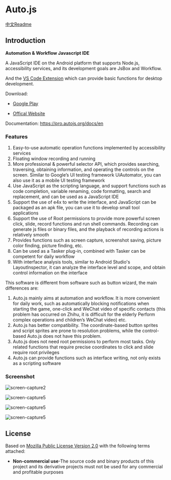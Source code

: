 # Auto.js

[中文Readme](https://github.com/hyb1996/Auto.js/blob/master/Readme-cn.md)

## Introduction

**Automation & Workflow Javascript IDE**

A JavaScript IDE on the Android platform that supports Node.js, accessibility services, and its development goals are JsBox and Workflow.

And the [VS Code Extension](https://marketplace.visualstudio.com/items?itemName=hyb1996.auto-js-pro-ext) which can provide basic functions for desktop development.

Download: 
* [Google Play](https://play.google.com/store/apps/details?id=org.autojs.autojspro)

* [Offical Website](https://pro.autojs.org)

Documentation: https://pro.autojs.org/docs/en

### Features
1. Easy-to-use automatic operation functions implemented by accessibility services
2. Floating window recording and running
3. More professional & powerful selector API, which provides searching, traversing, obtaining information, and operating the controls on the screen. Similar to Google’s UI testing framework UiAutomator, you can also use it as a mobile UI testing framework
4. Use JavaScript as the scripting language, and support functions such as code completion, variable renaming, code formatting, search and replacement, and can be used as a JavaScript IDE
5. Support the use of e4x to write the interface, and JavaScript can be packaged as an apk file, you can use it to develop small tool applications
6. Support the use of Root permissions to provide more powerful screen click, slide, record functions and run shell commands. Recording can generate js files or binary files, and the playback of recording actions is relatively smooth
7. Provides functions such as screen capture, screenshot saving, picture color finding, picture finding, etc.
8. Can be used as a Tasker plug-in, combined with Tasker can be competent for daily workflow
9. With interface analysis tools, similar to Android Studio's LayoutInspector, it can analyze the interface level and scope, and obtain control information on the interface

This software is different from software such as button wizard, the main differences are:
1. Auto.js mainly aims at automation and workflow. It is more convenient for daily work, such as automatically blocking notifications when starting the game, one-click and WeChat video of specific contacts (this problem has occurred on Zhihu, it is difficult for the elderly Perform complex operations and children’s WeChat video) etc.
2. Auto.js has better compatibility. The coordinate-based button sprites and script sprites are prone to resolution problems, while the control-based Auto.js does not have this problem.
3. Auto.js does not need root permissions to perform most tasks. Only related functions that require precise coordinates to click and slide require root privileges
4. Auto.js can provide functions such as interface writing, not only exists as a scripting software

### Screenshot

![screen-capture2](https://raw.githubusercontent.com/hyb1996/NoRootScriptDroid/master/screen-captures/ss02.png)

![screen-capture5](https://raw.githubusercontent.com/hyb1996/NoRootScriptDroid/master/screen-captures/ss05.png)

![screen-capture5](https://raw.githubusercontent.com/hyb1996/NoRootScriptDroid/master/screen-captures/ss07.png)

![screen-capture5](https://raw.githubusercontent.com/hyb1996/NoRootScriptDroid/master/screen-captures/ss08.png)

## License
Based on [Mozilla Public License Version 2.0](https://github.com/hyb1996/NoRootScriptDroid/blob/master/LICENSE.md) with the following terms attached:
* **Non-commercial use**-The source code and binary products of this project and its derivative projects must not be used for any commercial and profitable purposes

